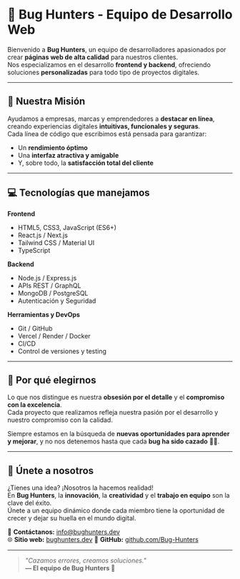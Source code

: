 # 🐞 Bug Hunters - Equipo de Desarrollo Web

Bienvenido a **Bug Hunters**, un equipo de desarrolladores apasionados por crear **páginas web de alta calidad** para nuestros clientes.  
Nos especializamos en el desarrollo **frontend y backend**, ofreciendo soluciones **personalizadas** para todo tipo de proyectos digitales.

---

## 🚀 Nuestra Misión

Ayudamos a empresas, marcas y emprendedores a **destacar en línea**, creando experiencias digitales **intuitivas, funcionales y seguras**.  
Cada línea de código que escribimos está pensada para garantizar:

- Un **rendimiento óptimo**  
- Una **interfaz atractiva y amigable**  
- Y, sobre todo, la **satisfacción total del cliente**

---

## 💻 Tecnologías que manejamos

**Frontend**
- HTML5, CSS3, JavaScript (ES6+)
- React.js / Next.js
- Tailwind CSS / Material UI
- TypeScript

**Backend**
- Node.js / Express.js
- APIs REST / GraphQL
- MongoDB / PostgreSQL
- Autenticación y Seguridad

**Herramientas y DevOps**
- Git / GitHub
- Vercel / Render / Docker
- CI/CD  
- Control de versiones y testing

---

## 🎯 Por qué elegirnos

Lo que nos distingue es nuestra **obsesión por el detalle** y el **compromiso con la excelencia**.  
Cada proyecto que realizamos refleja nuestra pasión por el desarrollo y nuestro compromiso con la calidad.

Siempre estamos en la búsqueda de **nuevas oportunidades para aprender y mejorar**, y no nos detenemos hasta que cada **bug ha sido cazado** 🕵️‍♂️.

---

## 🤝 Únete a nosotros

¿Tienes una idea? ¡Nosotros la hacemos realidad!  
En **Bug Hunters**, la **innovación**, la **creatividad** y el **trabajo en equipo** son la clave del éxito.  
Únete a un equipo dinámico donde cada miembro tiene la oportunidad de crecer y dejar su huella en el mundo digital.

📧 **Contáctanos:** [info@bughunters.dev](bughunters.startup@gmail.com)  
🌐 **Sitio web:** [bughunters.dev](https://bughunters.dev) 
🐙 **GitHub:** [github.com/Bug-Hunters](https://github.com/Bug-Hunters)

---

> _"Cazamos errores, creamos soluciones."_  
> **— El equipo de Bug Hunters 🐞**
